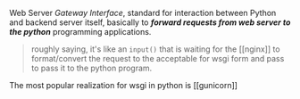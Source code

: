 Web Server *Gateway Interface*, standard for interaction between Python and backend server itself, basically to ***forward requests from web server to the python*** programming applications.

>roughly saying, it's like an `input()` that is waiting for the [[nginx]] to format/convert the request to the acceptable for wsgi form and pass to pass it to the python program.

The most popular realization for wsgi in python is [[gunicorn]]